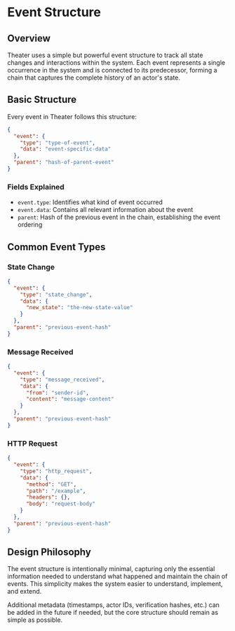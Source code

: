 # Event Structure

## Overview
Theater uses a simple but powerful event structure to track all state changes and interactions within the system. Each event represents a single occurrence in the system and is connected to its predecessor, forming a chain that captures the complete history of an actor's state.

## Basic Structure
Every event in Theater follows this structure:

```json
{
  "event": {
    "type": "type-of-event",
    "data": "event-specific-data"
  },
  "parent": "hash-of-parent-event"
}
```

### Fields Explained
- `event.type`: Identifies what kind of event occurred
- `event.data`: Contains all relevant information about the event
- `parent`: Hash of the previous event in the chain, establishing the event ordering

## Common Event Types

### State Change
```json
{
  "event": {
    "type": "state_change",
    "data": {
      "new_state": "the-new-state-value"
    }
  },
  "parent": "previous-event-hash"
}
```

### Message Received
```json
{
  "event": {
    "type": "message_received",
    "data": {
      "from": "sender-id",
      "content": "message-content"
    }
  },
  "parent": "previous-event-hash"
}
```

### HTTP Request
```json
{
  "event": {
    "type": "http_request",
    "data": {
      "method": "GET",
      "path": "/example",
      "headers": {},
      "body": "request-body"
    }
  },
  "parent": "previous-event-hash"
}
```

## Design Philosophy
The event structure is intentionally minimal, capturing only the essential information needed to understand what happened and maintain the chain of events. This simplicity makes the system easier to understand, implement, and extend.

Additional metadata (timestamps, actor IDs, verification hashes, etc.) can be added in the future if needed, but the core structure should remain as simple as possible.